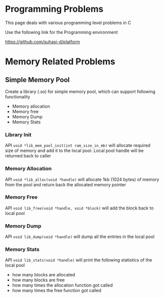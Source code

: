 # Programming Problems 

This page deals with various programming level problems in C

Use the following link for the Programming environment 

https://github.com/suhasi-d/platform


# Memory Related Problems

## Simple Memory Pool
Create a library (.so) for simple memory pool, which can support following functionality 

* Memory allocation 
* Memory free
* Memory Dump
* Memory Stats

### Library Init
API `void *lib_mem_pool_init(int ram_size_in_mb)` will allocate required size of memory and add it to the local pool. Local pool handle will be returned back to caller 

### Memory Allocation
API `void *lib_alloc(void *handle)` will allocate 1kb (1024 bytes) of memory from the pool and return back the allocated memory pointer 

### Memory Free
API `void lib_free(void *handle, void *block)` will add the block back to local pool

### Memory Dump
API `void lib_dump(void *handle)` will dump all the entries in the local pool

### Memory Stats
API `void lib_stats(void *handle)` will print the following statistics of the local pool
* how many blocks are allocated
* how many blocks are free
* how many times the allocation function got called
* how many times the free function got called



